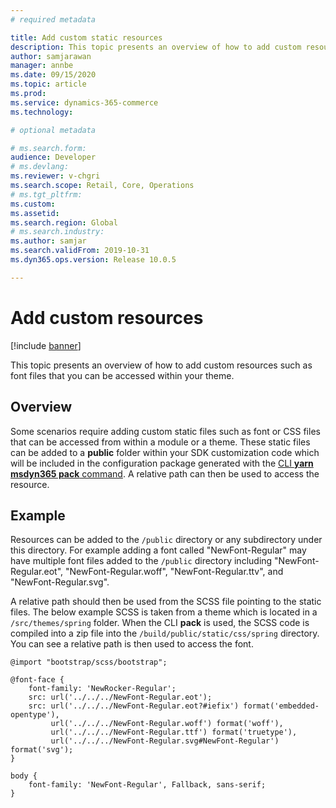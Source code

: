 ```yaml
---
# required metadata

title: Add custom static resources
description: This topic presents an overview of how to add custom resources such as font files that you can be accessed within your theme.
author: samjarawan
manager: annbe
ms.date: 09/15/2020
ms.topic: article
ms.prod: 
ms.service: dynamics-365-commerce
ms.technology: 

# optional metadata

# ms.search.form: 
audience: Developer
# ms.devlang: 
ms.reviewer: v-chgri
ms.search.scope: Retail, Core, Operations
# ms.tgt_pltfrm: 
ms.custom: 
ms.assetid: 
ms.search.region: Global
# ms.search.industry: 
ms.author: samjar
ms.search.validFrom: 2019-10-31
ms.dyn365.ops.version: Release 10.0.5

---
```

# Add custom resources

[!include [banner](../includes/banner.md)]

This topic presents an overview of how to add custom resources such as font files that you can be accessed within your theme.

## Overview
Some scenarios require adding custom static files such as font or CSS files that can be accessed from within a module or a theme.  These static files can be added to a **public** folder within your SDK customization code which will be included in the configuration package generated with the [CLI **yarn msdyn365 pack** command](cli-command-reference.md).  A relative path can then be used to access the resource.

## Example
Resources can be added to the ```/public``` directory or any subdirectory under this directory.  For example adding a font called "NewFont-Regular" may have multiple font files added to the ```/public``` directory including "NewFont-Regular.eot", "NewFont-Regular.woff", "NewFont-Regular.ttv", and "NewFont-Regular.svg".

A relative path should then be used from the SCSS file pointing to the static files.  The below example SCSS is taken from a theme which is located in a ```/src/themes/spring``` folder.  When the CLI **pack** is used, the SCSS code is compiled into a zip file into the ```/build/public/static/css/spring``` directory.  You can see a relative path is then used to access the font.

```
@import "bootstrap/scss/bootstrap";

@font-face {
    font-family: 'NewRocker-Regular';
    src: url('../../../NewFont-Regular.eot');
    src: url('../../../NewFont-Regular.eot?#iefix') format('embedded-opentype'),
         url('../../../NewFont-Regular.woff') format('woff'),
         url('../../../NewFont-Regular.ttf') format('truetype'),
         url('../../../NewFont-Regular.svg#NewFont-Regular') format('svg');
}

body {
    font-family: 'NewFont-Regular', Fallback, sans-serif;
}
```




